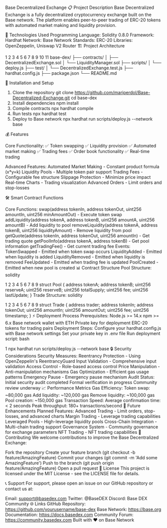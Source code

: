 Base Decentralized Exchange
📋 Project Description
Base Decentralized Exchange is a fully decentralized cryptocurrency exchange built on the Base network. The platform enables peer-to-peer trading of ERC-20 tokens with automated market making and liquidity provision.

🔧 Technologies Used
Programming Language: Solidity 0.8.0
Framework: Hardhat
Network: Base Network
Standards: ERC-20
Libraries: OpenZeppelin, Uniswap V2 Router
🏗️ Project Architecture


1
2
3
4
5
6
7
8
9
10
11
base-dex/
├── contracts/
│   ├── DecentralizedExchange.sol
│   └── LiquidityManager.sol
├── scripts/
│   └── deploy.js
├── test/
│   └── DecentralizedExchange.test.js
├── hardhat.config.js
├── package.json
└── README.md


🚀 Installation and Setup

1. Clone the repository
git clone https://github.com/mariperdol/Base-Decentralized-Exchange.git
cd base-dex
2. Install dependencies
npm install
3. Compile contracts
npx hardhat compile
4. Run tests
npx hardhat test
5. Deploy to Base network
npx hardhat run scripts/deploy.js --network base


💰 Features

Core Functionality:
✅ Token swapping
✅ Liquidity provision
✅ Automated market making
✅ Trading fees
✅ Order book functionality
✅ Real-time trading

Advanced Features:
Automated Market Making - Constant product formula (x*y=k)
Liquidity Pools - Multiple token pair support
Trading Fees - Configurable fee structure
Slippage Protection - Minimize price impact
Real-time Charts - Trading visualization
Advanced Orders - Limit orders and stop-losses


🛠️ Smart Contract Functions

Core Functions:
swap(address tokenIn, address tokenOut, uint256 amountIn, uint256 minAmountOut) - Execute token swap
addLiquidity(address tokenA, address tokenB, uint256 amountA, uint256 amountB) - Add liquidity to pool
removeLiquidity(address tokenA, address tokenB, uint256 liquidityAmount) - Remove liquidity from pool
getQuote(address tokenIn, address tokenOut, uint256 amountIn) - Get trading quote
getPoolInfo(address tokenA, address tokenB) - Get pool information
getTradingFee() - Get current trading fee
Events:
TokenSwapped - Emitted when token swap occurs
LiquidityAdded - Emitted when liquidity is added
LiquidityRemoved - Emitted when liquidity is removed
FeeUpdated - Emitted when trading fee is updated
PoolCreated - Emitted when new pool is created
📊 Contract Structure
Pool Structure:
solidity


1
2
3
4
5
6
7
8
9
struct Pool {
    address tokenA;
    address tokenB;
    uint256 reserveA;
    uint256 reserveB;
    uint256 totalSupply;
    uint256 fee;
    uint256 lastUpdate;
}
Trade Structure:
solidity


1
2
3
4
5
6
7
8
9
struct Trade {
    address trader;
    address tokenIn;
    address tokenOut;
    uint256 amountIn;
    uint256 amountOut;
    uint256 fee;
    uint256 timestamp;
}
⚡ Deployment Process
Prerequisites:
Node.js >= 14.x
npm >= 6.x
Base network wallet with ETH
Private key for deployment
ERC-20 tokens for trading pairs
Deployment Steps:
Configure your hardhat.config.js with Base network settings
Set your private key in .env file
Run deployment script:
bash


1
npx hardhat run scripts/deploy.js --network base
🔒 Security Considerations
Security Measures:
Reentrancy Protection - Using OpenZeppelin's ReentrancyGuard
Input Validation - Comprehensive input validation
Access Control - Role-based access control
Price Manipulation - Anti-manipulation mechanisms
Gas Optimization - Efficient gas usage patterns
Emergency Pause - Emergency pause mechanism
Audit Status:
Initial security audit completed
Formal verification in progress
Community review underway
📈 Performance Metrics
Gas Efficiency:
Token swap: ~80,000 gas
Add liquidity: ~120,000 gas
Remove liquidity: ~100,000 gas
Pool creation: ~150,000 gas
Transaction Speed:
Average confirmation time: < 2 seconds
Peak throughput: 180+ transactions/second
🔄 Future Enhancements
Planned Features:
Advanced Trading - Limit orders, stop-losses, and advanced charts
Margin Trading - Leverage trading capabilities
Leveraged Pools - High-leverage liquidity pools
Cross-Chain Integration - Multi-chain trading support
Governance System - Community governance for exchange parameters
NFT Trading - NFT trading capabilities
🤝 Contributing
We welcome contributions to improve the Base Decentralized Exchange:

Fork the repository
Create your feature branch (git checkout -b feature/AmazingFeature)
Commit your changes (git commit -m 'Add some AmazingFeature')
Push to the branch (git push origin feature/AmazingFeature)
Open a pull request
📄 License
This project is licensed under the MIT License - see the LICENSE file for details.

📞 Support
For support, please open an issue on our GitHub repository or contact us at:

Email: support@basedex.com
Twitter: @BaseDEX
Discord: Base DEX Community
🌐 Links
GitHub Repository: https://github.com/yourusername/base-dex
Base Network: https://base.org
Documentation: https://docs.basedex.com
Community Forum: https://community.basedex.com
Built with ❤️ on Base Network
